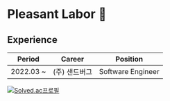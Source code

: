 # Pleasant Labor 🥺

## Experience

| Period    | Career        | Position          |
| --------- | ------------- | ----------------- |
| 2022.03 ~ | (주) 샌드버그 | Software Engineer |

[![Solved.ac프로필](http://mazassumnida.wtf/api/v2/generate_badge?boj=9oo_rok98)](https://solved.ac/9oo_rok98)
